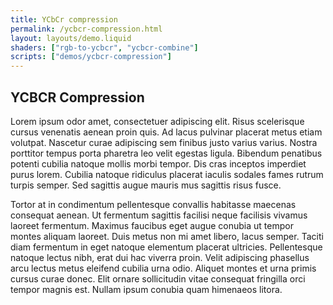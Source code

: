 ```yaml
---
title: YCbCr compression
permalink: /ycbcr-compression.html
layout: layouts/demo.liquid
shaders: ["rgb-to-ycbcr", "ycbcr-combine"]
scripts: ["demos/ycbcr-compression"]
---
```


## YCBCR Compression

Lorem ipsum odor amet, consectetuer adipiscing elit. Risus scelerisque cursus venenatis aenean proin quis. Ad lacus pulvinar placerat metus etiam volutpat. Nascetur curae adipiscing sem finibus justo varius varius. Nostra porttitor tempus porta pharetra leo velit egestas ligula. Bibendum penatibus potenti cubilia natoque mollis morbi tempor. Dis cras inceptos imperdiet purus lorem. Cubilia natoque ridiculus placerat iaculis sodales fames rutrum turpis semper. Sed sagittis augue mauris mus sagittis risus fusce.

Tortor at in condimentum pellentesque convallis habitasse maecenas consequat aenean. Ut fermentum sagittis facilisi neque facilisis vivamus laoreet fermentum. Maximus faucibus eget augue conubia ut tempor montes aliquam laoreet. Duis metus non mi amet libero, lacus semper. Taciti diam fermentum in eget natoque elementum placerat ultricies. Pellentesque natoque lectus nibh, erat dui hac viverra proin. Velit adipiscing phasellus arcu lectus metus eleifend cubilia urna odio. Aliquet montes et urna primis cursus curae donec. Elit ornare sollicitudin vitae consequat fringilla orci tempor magnis est. Nullam ipsum conubia quam himenaeos litora.
